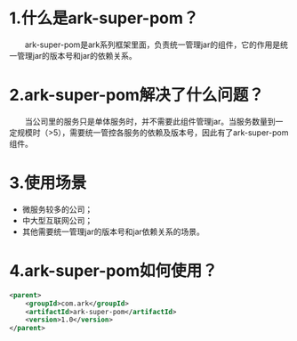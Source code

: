 # 1.什么是ark-super-pom？
&emsp;&emsp;ark-super-pom是ark系列框架里面，负责统一管理jar的组件，它的作用是统一管理jar的版本号和jar的依赖关系。

# 2.ark-super-pom解决了什么问题？
&emsp;&emsp;当公司里的服务只是单体服务时，并不需要此组件管理jar。当服务数量到一定规模时（>5），需要统一管控各服务的依赖及版本号，因此有了ark-super-pom组件。

# 3.使用场景
- 微服务较多的公司；
- 中大型互联网公司；
- 其他需要统一管理jar的版本号和jar依赖关系的场景。

# 4.ark-super-pom如何使用？
```xml
<parent>
    <groupId>com.ark</groupId>
    <artifactId>ark-super-pom</artifactId>
    <version>1.0</version>
</parent>
```